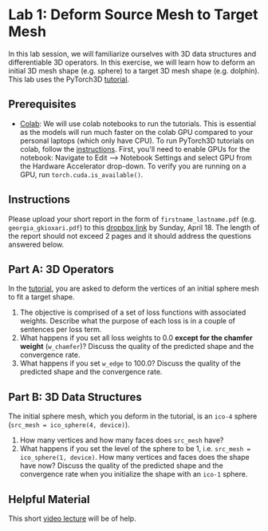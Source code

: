 # Lab 1: Deform Source Mesh to Target Mesh

In this lab session, we will familiarize ourselves with 3D data structures and differentiable 3D operators. 
In this exercise, we will learn how to deform an initial 3D mesh shape (e.g. sphere) to a target 3D mesh shape (e.g. dolphin). 
This lab uses the PyTorch3D [tutorial][py3dlab].

## Prerequisites
* [Colab][colab]: We will use colab notebooks to run the tutorials. This is essential as the models will run much faster on the colab GPU compared to your personal laptops (which only have CPU). 
To run PyTorch3D tutorials on colab, follow the [instructions][py3dinstr]. First, you'll need to enable GPUs for the notebook: Navigate to Edit --> Notebook Settings and select GPU from the Hardware Accelerator drop-down.
To verify you are running on a GPU, run `torch.cuda.is_available()`.

## Instructions
Please upload your short report in the form of `firstname_lastname.pdf` (e.g. `georgia_gkioxari.pdf`) to this [dropbox link][dropbox] by Sunday, April 18. The length of the report should not exceed 2 pages and it should address the questions answered below.

## Part A: 3D Operators

In the [tutorial][py3dlab], you are asked to deform the vertices of an initial sphere mesh to fit a target shape.

1. The objective is comprised of a set of loss functions with associated weights. Describe what the purpose of each loss is in a couple of sentences per loss term.
2. What happens if you set all loss weights to 0.0 **except for the chamfer weight** (`w_chamfer`)? Discuss the quality of the predicted shape and the convergence rate.
3. What happens if you set `w_edge` to 100.0? Discuss the quality of the predicted shape and the convergence rate.

## Part B: 3D Data Structures

The initial sphere mesh, which you deform in the tutorial, is an `ico-4` sphere (`src_mesh = ico_sphere(4, device)`). 

1. How many vertices and how many faces does `src_mesh` have?
2. What happens if you set the level of the sphere to be 1, i.e. `src_mesh = ico_sphere(1, device)`. How many vertices and faces does the shape have now? Discuss the quality of the predicted shape and the convergence rate when you initialize the shape with an `ico-1` sphere.

## Helpful Material

This short [video lecture][lecture] will be of help.


[dropbox]: https://www.dropbox.com/request/3gmpDzDe8Rzd11sPzKwl
[py3d]: https://github.com/facebookresearch/pytorch3d
[py3dtut]: https://github.com/facebookresearch/pytorch3d/tree/master/docs/tutorials
[py3dlab]: https://github.com/facebookresearch/pytorch3d/blob/master/docs/tutorials/deform_source_mesh_to_target_mesh.ipynb
[colab]: https://colab.research.google.com/
[lecture]: https://youtu.be/MOBAJb5nJRI?t=1724
[py3dinstr]: https://pytorch3d.org/tutorials/